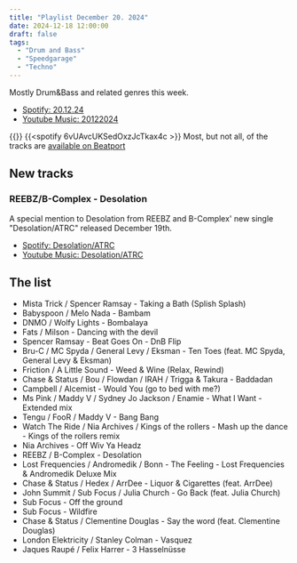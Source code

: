 ```yaml
---
title: "Playlist December 20. 2024"
date: 2024-12-18 12:00:00
draft: false
tags:
  - "Drum and Bass"
  - "Speedgarage"
  - "Techno"
---
```

Mostly Drum&Bass and related genres this week.

- [Spotify: 20.12.24](https://open.spotify.com/playlist/6vUAvcUKSedOxzJcTkax4c?si=33b3341389d745e4)
- [Youtube Music: 20122024](https://music.youtube.com/playlist?list=PL_tSIiIjHTGWCBzX9Hu2xr09r_BgWZY4S&si=aUtWq2OUKo3KvCu2)

{{<yt-music PL_tSIiIjHTGWCBzX9Hu2xr09r_BgWZY4S >}}
{{<spotify 6vUAvcUKSedOxzJcTkax4c >}}
Most, but not all, of the tracks are [available on Beatport](https://www.beatport.com/playlists/share/4420659)

## New tracks

### REEBZ/B-Complex - Desolation

A special mention to Desolation from REEBZ and B-Complex' new single "Desolation/ATRC" released December 19th.

- [Spotify: Desolation/ATRC](https://open.spotify.com/album/2fea7C1TFRNxieTMBesY5z?si=LRcNzUSQTBGpSUv2v76Ukg)
- [Youtube Music: Desolation/ATRC](https://music.youtube.com/playlist?list=OLAK5uy_lcaSkFhbLwWxspfvMJE2OJkeB_3lzmJ70&si=hVTYZbZcrImBFbXj)

## The list

- Mista Trick / Spencer Ramsay - Taking a Bath (Splish Splash)
- Babyspoon / Melo Nada - Bambam
- DNMO / Wolfy Lights - Bombalaya
- Fats / Milson - Dancing with the devil
- Spencer Ramsay - Beat Goes On - DnB Flip
- Bru-C / MC Spyda / General Levy / Eksman - Ten Toes (feat. MC Spyda, General Levy & Eksman)
- Friction / A Little Sound - Weed & Wine (Relax, Rewind)
- Chase & Status / Bou / Flowdan / IRAH / Trigga & Takura - Baddadan
- Campbell / Alcemist - Would You (go to bed with me?)
- Ms Pink / Maddy V / Sydney Jo Jackson / Enamie - What I Want - Extended mix
- Tengu / FooR / Maddy V - Bang Bang
- Watch The Ride / Nia Archives / Kings of the rollers - Mash up the dance - Kings of the rollers remix
- Nia Archives - Off Wiv Ya Headz
- REEBZ / B-Complex - Desolation
- Lost Frequencies / Andromedik / Bonn - The Feeling - Lost Frequencies & Andromedik Deluxe Mix
- Chase & Status / Hedex / ArrDee - Liquor & Cigarettes (feat. ArrDee)
- John Summit / Sub Focus / Julia Church - Go Back (feat. Julia Church)
- Sub Focus - Off the ground
- Sub Focus - Wildfire
- Chase & Status / Clementine Douglas - Say the word (feat. Clementine Douglas)
- London Elektricity / Stanley Colman - Vasquez
- Jaques Raupé / Felix Harrer - 3 Hasselnüsse